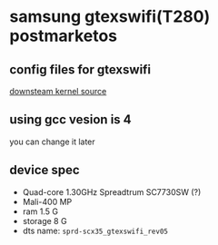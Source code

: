 # samsung gtexswifi(T280) postmarketos

## config files for gtexswifi
[downsteam kernel source](https://github.com/underscoremone/android_kernel_samsung_gtexswifi)
## using gcc vesion is 4
you can change it later
## device spec
- Quad-core 1.30GHz Spreadtrum SC7730SW (?)
- Mali-400 MP
- ram 1.5 G
- storage 8 G
- dts name: `sprd-scx35_gtexswifi_rev05`
